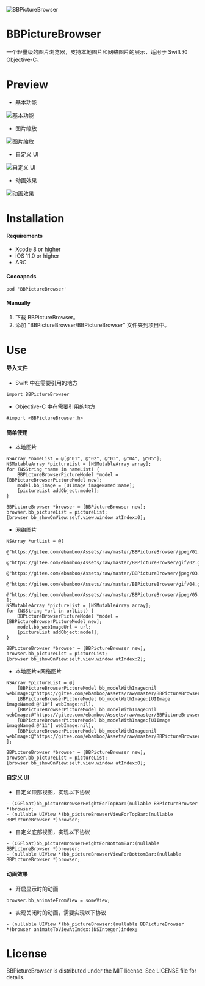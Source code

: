 ![BBPictureBrowser](https://gitee.com/ebamboo/Assets/raw/master/BBPictureBrowser/readme/title.png)
# BBPictureBrowser
一个轻量级的图片浏览器，支持本地图片和网络图片的展示，适用于 Swift 和 Objective-C。
# Preview
* 基本功能

![基本功能](https://gitee.com/ebamboo/Assets/raw/master/BBPictureBrowser/readme/1.gif)
* 图片缩放

![图片缩放](https://gitee.com/ebamboo/Assets/raw/master/BBPictureBrowser/readme/2.gif)
* 自定义 UI

![自定义 UI](https://gitee.com/ebamboo/Assets/raw/master/BBPictureBrowser/readme/3.gif)
* 动画效果

![动画效果](https://gitee.com/ebamboo/Assets/raw/master/BBPictureBrowser/readme/4.gif)
# Installation
#### Requirements
* Xcode 8 or higher
* iOS 11.0 or higher
* ARC
#### Cocoapods
```
pod 'BBPictureBrowser'
```
#### Manually
1. 下载 BBPictureBrowser。
2. 添加 "BBPictureBrowser/BBPictureBrowser" 文件夹到项目中。
# Use
#### 导入文件
* Swift 中在需要引用的地方 
```
import BBPictureBrowser
```
* Objective-C 中在需要引用的地方
```
#import <BBPictureBrowser.h>
```
#### 简单使用
* 本地图片
```
NSArray *nameList = @[@"01", @"02", @"03", @"04", @"05"];
NSMutableArray *pictureList = [NSMutableArray array];
for (NSString *name in nameList) {
    BBPictureBrowserPictureModel *model = [BBPictureBrowserPictureModel new];
    model.bb_image = [UIImage imageNamed:name];
    [pictureList addObject:model];
}

BBPictureBrowser *browser = [BBPictureBrowser new];
browser.bb_pictureList = pictureList;
[browser bb_showOnView:self.view.window atIndex:0];
```
* 网络图片
```
NSArray *urlList = @[
    @"https://gitee.com/ebamboo/Assets/raw/master/BBPictureBrowser/jpeg/01.jpeg",
    @"https://gitee.com/ebamboo/Assets/raw/master/BBPictureBrowser/gif/02.gif",
    @"https://gitee.com/ebamboo/Assets/raw/master/BBPictureBrowser/jpeg/03.jpeg",
    @"https://gitee.com/ebamboo/Assets/raw/master/BBPictureBrowser/gif/04.gif",
    @"https://gitee.com/ebamboo/Assets/raw/master/BBPictureBrowser/jpeg/05.jpeg"
];
NSMutableArray *pictureList = [NSMutableArray array];
for (NSString *url in urlList) {
    BBPictureBrowserPictureModel *model = [BBPictureBrowserPictureModel new];
    model.bb_webImageUrl = url;
    [pictureList addObject:model];
}

BBPictureBrowser *browser = [BBPictureBrowser new];
browser.bb_pictureList = pictureList;
[browser bb_showOnView:self.view.window atIndex:2];
```
* 本地图片+网络图片
```
NSArray *pictureList = @[
    [BBPictureBrowserPictureModel bb_modelWithImage:nil webImage:@"https://gitee.com/ebamboo/Assets/raw/master/BBPictureBrowser/gif/01.gif"],
    [BBPictureBrowserPictureModel bb_modelWithImage:[UIImage imageNamed:@"10"] webImage:nil],
    [BBPictureBrowserPictureModel bb_modelWithImage:nil webImage:@"https://gitee.com/ebamboo/Assets/raw/master/BBPictureBrowser/gif/03.gif"],
    [BBPictureBrowserPictureModel bb_modelWithImage:[UIImage imageNamed:@"11"] webImage:nil],
    [BBPictureBrowserPictureModel bb_modelWithImage:nil webImage:@"https://gitee.com/ebamboo/Assets/raw/master/BBPictureBrowser/jpeg/05.jpeg"]
];

BBPictureBrowser *browser = [BBPictureBrowser new];
browser.bb_pictureList = pictureList;
[browser bb_showOnView:self.view.window atIndex:0];
```
#### 自定义 UI
* 自定义顶部视图，实现以下协议
```
- (CGFloat)bb_pictureBrowserHeightForTopBar:(nullable BBPictureBrowser *)browser;
- (nullable UIView *)bb_pictureBrowserViewForTopBar:(nullable BBPictureBrowser *)browser;
```
* 自定义底部视图，实现以下协议
```
- (CGFloat)bb_pictureBrowserHeightForBottomBar:(nullable BBPictureBrowser *)browser;
- (nullable UIView *)bb_pictureBrowserViewForBottomBar:(nullable BBPictureBrowser *)browser;
```
#### 动画效果
* 开启显示时的动画
```
browser.bb_animateFromView = someView;
```
* 实现关闭时的动画，需要实现以下协议
```
- (nullable UIView *)bb_pictureBrowser:(nullable BBPictureBrowser *)browser animateToViewAtIndex:(NSInteger)index;
```
# License
BBPictureBrowser is distributed under the MIT license. See LICENSE file for details.


